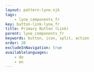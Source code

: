 ```yaml
---
layout: pattern-lyne.njk
tags: 
    - lyne_components_fr
key: button-link-lyne_fr
title: Primary Button (Link)
parent: lyne_components_fr
keywords: button, icon, split, action
order: 20
excludeInNavigation: true
availablelanguages: 
    - de
    - en
---
```


